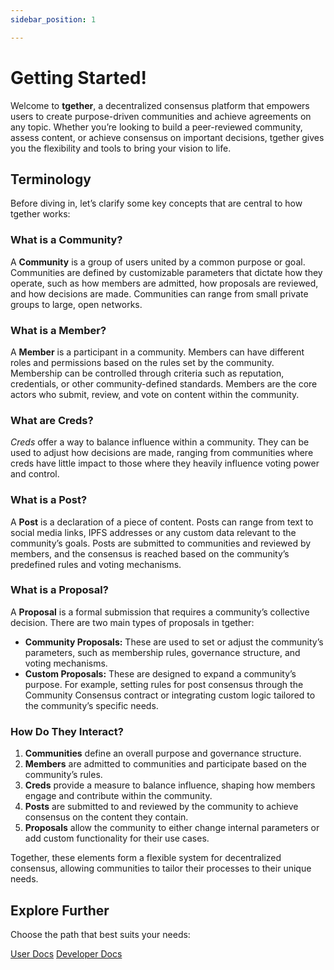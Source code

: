 ```yaml
---
sidebar_position: 1

---
```

# Getting Started!

Welcome to **tgether**, a decentralized consensus platform that empowers users to create purpose-driven communities and achieve agreements on any topic. Whether you’re looking to build a peer-reviewed community, assess content, or achieve consensus on important decisions, tgether gives you the flexibility and tools to bring your vision to life.

## Terminology

Before diving in, let’s clarify some key concepts that are central to how tgether works:

### What is a Community?

A **Community** is a group of users united by a common purpose or goal. Communities are defined by customizable parameters that dictate how they operate, such as how members are admitted, how proposals are reviewed, and how decisions are made. Communities can range from small private groups to large, open networks.

### What is a Member?

A **Member** is a participant in a community. Members can have different roles and permissions based on the rules set by the community. Membership can be controlled through criteria such as reputation, credentials, or other community-defined standards. Members are the core actors who submit, review, and vote on content within the community.

### What are Creds?
*Creds* offer a way to balance influence within a community. They can be used to adjust how decisions are made, ranging from communities where creds have little impact to those where they heavily influence voting power and control.

### What is a Post?

A **Post** is a declaration of a piece of content. Posts can range from text to social media links, IPFS addresses or any custom data relevant to the community’s goals. Posts are submitted to communities and reviewed by members, and the consensus is reached based on the community’s predefined rules and voting mechanisms.

### What is a Proposal?

A **Proposal** is a formal submission that requires a community’s collective decision. There are two main types of proposals in tgether:
- **Community Proposals:** These are used to set or adjust the community’s parameters, such as membership rules, governance structure, and voting mechanisms.
- **Custom Proposals:** These are designed to expand a community’s purpose. For example, setting rules for post consensus through the Community Consensus contract or integrating custom logic tailored to the community’s specific needs.

### How Do They Interact?

1. **Communities** define an overall purpose and governance structure.
2. **Members** are admitted to communities and participate based on the community’s rules.
3. **Creds** provide a measure to balance influence, shaping how members engage and contribute within the community.
4. **Posts** are submitted to and reviewed by the community to achieve consensus on the content they contain.
5. **Proposals** allow the community to either change internal parameters or add custom functionality for their use cases.

Together, these elements form a flexible system for decentralized consensus, allowing communities to tailor their processes to their unique needs.

## Explore Further

Choose the path that best suits your needs:

<div style={{ display: 'flex', gap: '20px', marginTop: '20px' }}>
  <a href="/docs/user-guide/getting-started" className="button button--primary">User Docs</a>
  <a href="/docs/developer-guide/getting-started" className="button button--secondary">Developer Docs</a>
</div>
